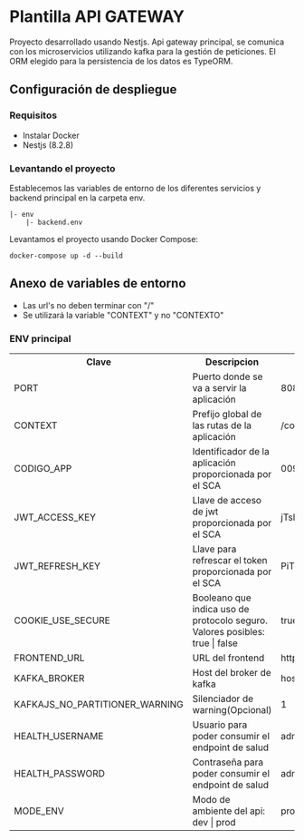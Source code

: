 # Plantilla API GATEWAY

Proyecto desarrollado usando Nestjs. Api gateway principal, se comunica con los microservicios utilizando kafka para la gestión de peticiones. El ORM elegido para la persistencia de los datos es TypeORM.

## Configuración de despliegue

### Requisitos

- Instalar Docker
- Nestjs (8.2.8)


### Levantando el proyecto

Establecemos las variables de entorno de los diferentes servicios y backend principal en la carpeta env.

```
|- env
    |- backend.env

```

Levantamos el proyecto usando Docker Compose:

```
docker-compose up -d --build
```

## Anexo de variables de entorno

- Las url's no deben terminar con "/"
- Se utilizará la variable "CONTEXT" y no "CONTEXTO"

### ENV principal

<table style="width:100%">
  <tr>
    <th>Clave</th>
    <th>Descripcion</th>
    <th>Ejemplo</th>
  </tr>
  <tr>
    <td>PORT</td>
    <td>Puerto donde se va a servir la aplicación</td>
    <td>8080</td>
  </tr>
  <tr>
    <td>CONTEXT</td>
    <td>Prefijo global de las rutas de la aplicación</td>
    <td>/contexto/api-gateway</td>
  </tr>
  <tr>
    <td>CODIGO_APP</td>
    <td>Identificador de la aplicación proporcionada por el SCA</td>
    <td>009</td>
  </tr>
  <tr>
    <td>JWT_ACCESS_KEY </td>
    <td>Llave de acceso de jwt proporcionada por el SCA</td>
    <td>jTshR</td>
  </tr>
  <tr>
    <td>JWT_REFRESH_KEY</td>
    <td>Llave para refrescar el token proporcionada por el SCA</td>
    <td>PiTvvh5U2a</td>
  </tr>
  <tr>
    <td>COOKIE_USE_SECURE</td>
    <td>Booleano que indica uso de protocolo seguro.<br>Valores posibles: true | false </td>
    <td>true</td>
  </tr>
  <tr>
    <td>FRONTEND_URL</td>
    <td>URL del frontend</td>
    <td>http://localhost:9988</td>
  </tr>
  <tr>
    <td>KAFKA_BROKER</td>
    <td>Host del broker de kafka</td>
    <td>host.docker.internal:8888</td>
  </tr>
  <tr>
    <td>KAFKAJS_NO_PARTITIONER_WARNING</td>
    <td>Silenciador de warning(Opcional)</td>
    <td>1</td>
  </tr>
  <tr>
    <td>HEALTH_USERNAME</td>
    <td>Usuario para poder consumir el endpoint de salud</td>
    <td>admin</td>
  </tr>
  <tr>
    <td>HEALTH_PASSWORD</td>
    <td>Contraseña para poder consumir el endpoint de salud</td>
    <td>admin</td>
  </tr>
  <tr>
    <td>MODE_ENV</td>
    <td>Modo de ambiente del api: dev | prod</td>
    <td>prod</td>
  </tr>
</table>
